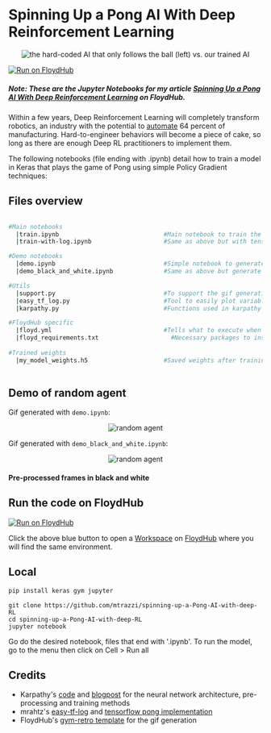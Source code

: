 # Spinning Up a Pong AI With Deep Reinforcement Learning

<p align="center">
<img src="https://blog.floydhub.com/content/images/2018/11/gif-2.gif" alt="the hard-coded AI that only follows the ball (left) vs. our trained AI">
</p>

[![Run on FloydHub](https://img.shields.io/badge/Run%20on-FloydHub-blue.svg)](https://floydhub.com/run?template=https://github.com/mtrazzi/spinning-up-a-Pong-AI-with-deep-RL)

##### Note: These are the Jupyter Notebooks for my article [Spinning Up a Pong AI With Deep Reinforcement Learning](https://blog.floydhub.com/spinning-up-with-deep-reinforcement-learning/) on FloydHub.

Within a few years, Deep Reinforcement Learning will completely transform robotics, an industry with the potential to [automate](https://www.mckinsey.com/business-functions/operations/our-insights/human-plus-machine-a-new-era-of-automation-in-manufacturing) 64 percent of manufacturing. Hard-to-engineer behaviors will become a piece of cake, so long as there are enough Deep RL practitioners to implement them.

The following notebooks (file ending with .ipynb) detail how to train a model in Keras that plays the game of Pong using simple Policy Gradient techniques:

## Files overview

``` bash

#Main notebooks
  |train.ipynb                             #Main notebook to train the Pong agent in Keras
  |train-with-log.ipynb                    #Same as above but with tensorflow logs and model saving/loading

#Demo notebooks
  |demo.ipynb                              #Simple notebook to generate a gif with a random model
  |demo_black_and_white.ipynb              #Same as above but generate the gif for the pre-processed frame diff

#Utils
  |support.py                              #To support the gif generation
  |easy_tf_log.py                          #Tool to easily plot variable
  |karpathy.py                             #Functions used in karpathy's original RL Pong post

#FloydHub specific  
  |floyd.yml                               #Tells what to execute when launching a job
  |floyd_requirements.txt	                 #Necessary packages to install
  
#Trained weights
  |my_model_weights.h5                     #Saved weights after training
  
```

## Demo of random agent

Gif generated with `demo.ipynb`:

<p align="center">

<img src="https://blog.floydhub.com/content/images/2018/12/gif2.gif" alt="random agent">
</p>

Gif generated with `demo_black_and_white.ipynb`:


<p align="center">

<img src="https://media.giphy.com/media/9V7rafos3IPHs4vO1K/giphy.gif" alt="random agent">
</p>

#### Pre-processed frames in black and white

## **Run the code on FloydHub**
[![Run on FloydHub](https://static.floydhub.com/button/button.svg)](https://floydhub.com/run?template=https://github.com/mtrazzi/spinning-up-a-Pong-AI-with-deep-RL)

Click the above blue button to open a [Workspace](https://blog.floydhub.com/workspaces/) on [FloydHub](https://www.floydhub.com/?utm_medium=readme&utm_source=colornet&utm_campaign=aug_2018) where you will find the same environment.

## Local
``` bash
pip install keras gym jupyter
```
```
git clone https://github.com/mtrazzi/spinning-up-a-Pong-AI-with-deep-RL
cd spinning-up-a-Pong-AI-with-deep-RL
jupyter notebook
```
Go do the desired notebook, files that end with '.ipynb'. To run the model, go to the menu then click on Cell > Run all

## Credits

- Karpathy's [code](https://gist.github.com/karpathy/a4166c7fe253700972fcbc77e4ea32c5) and [blogpost](http://karpathy.github.io/2016/05/31/rl/) for the neural network architecture, pre-processing and training methods
- mrahtz's [easy-tf-log](https://github.com/mrahtz/easy-tf-log) and [tensorflow pong implementation](https://github.com/mrahtz/tensorflow-rl-pong)
- FloydHub's [gym-retro template](https://www.floydhub.com/explore/templates/reinforcement-learning/gym-retro) for the gif generation 
